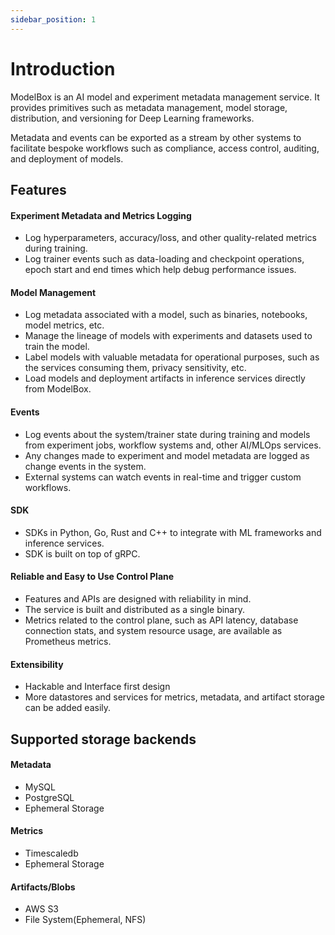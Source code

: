 ```yaml
---
sidebar_position: 1
---
```


# Introduction

ModelBox is an AI model and experiment metadata management service. It provides primitives such as metadata management, model storage, distribution, and versioning for Deep Learning frameworks.

Metadata and events can be exported as a stream by other systems to facilitate bespoke workflows such as compliance, access control, auditing, and deployment of models.

## Features
#### Experiment Metadata and Metrics Logging
- Log hyperparameters, accuracy/loss, and other quality-related metrics during training.
- Log trainer events such as data-loading and checkpoint operations, epoch start and end times which help debug performance issues.

#### Model Management
- Log metadata associated with a model, such as binaries, notebooks, model metrics, etc.
- Manage the lineage of models with experiments and datasets used to train the model.
- Label models with valuable metadata for operational purposes, such as the services consuming them, privacy sensitivity, etc.
- Load models and deployment artifacts in inference services directly from ModelBox.

#### Events
- Log events about the system/trainer state during training and models from experiment jobs, workflow systems and, other AI/MLOps services.
- Any changes made to experiment and model metadata are logged as change events in the system. 
- External systems can watch events in real-time and trigger custom workflows.

#### SDK
- SDKs in Python, Go, Rust and C++ to integrate with ML frameworks and inference services.
- SDK is built on top of gRPC.

#### Reliable and Easy to Use Control Plane
- Features and APIs are designed with reliability in mind.
- The service is built and distributed as a single binary.
- Metrics related to the control plane, such as API latency, database connection stats, and system resource usage, are available as Prometheus metrics.

#### Extensibility
- Hackable and Interface first design 
- More datastores and services for metrics, metadata, and artifact storage can be added easily.

## Supported storage backends

#### Metadata 
- MySQL
- PostgreSQL
- Ephemeral Storage

#### Metrics 
- Timescaledb
- Ephemeral Storage

#### Artifacts/Blobs
- AWS S3
- File System(Ephemeral, NFS)
